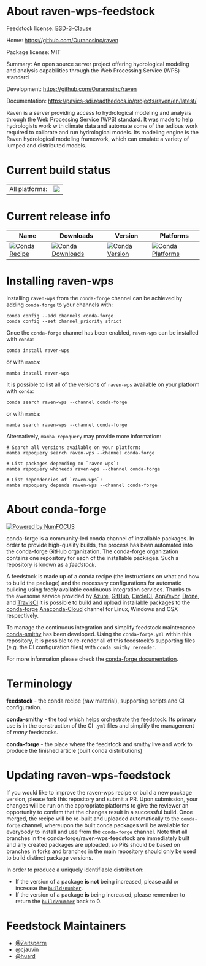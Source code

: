 About raven-wps-feedstock
=========================

Feedstock license: [BSD-3-Clause](https://github.com/conda-forge/raven-wps-feedstock/blob/main/LICENSE.txt)

Home: https://github.com/Ouranosinc/raven

Package license: MIT

Summary: An open source server project offering hydrological modeling and analysis capabilities through the Web Processing Service (WPS) standard

Development: https://github.com/Ouranosinc/raven

Documentation: https://pavics-sdi.readthedocs.io/projects/raven/en/latest/

Raven is a server providing access to hydrological modeling and analysis
through the Web Processing Service (WPS) standard. It was made to help
hydrologists work with climate data and automate some of the tedious work
required to calibrate and run hydrological models. Its modeling engine is
the Raven hydrological modeling framework, which can emulate a variety of
lumped and distributed models.


Current build status
====================


<table><tr><td>All platforms:</td>
    <td>
      <a href="https://dev.azure.com/conda-forge/feedstock-builds/_build/latest?definitionId=14929&branchName=main">
        <img src="https://dev.azure.com/conda-forge/feedstock-builds/_apis/build/status/raven-wps-feedstock?branchName=main">
      </a>
    </td>
  </tr>
</table>

Current release info
====================

| Name | Downloads | Version | Platforms |
| --- | --- | --- | --- |
| [![Conda Recipe](https://img.shields.io/badge/recipe-raven--wps-green.svg)](https://anaconda.org/conda-forge/raven-wps) | [![Conda Downloads](https://img.shields.io/conda/dn/conda-forge/raven-wps.svg)](https://anaconda.org/conda-forge/raven-wps) | [![Conda Version](https://img.shields.io/conda/vn/conda-forge/raven-wps.svg)](https://anaconda.org/conda-forge/raven-wps) | [![Conda Platforms](https://img.shields.io/conda/pn/conda-forge/raven-wps.svg)](https://anaconda.org/conda-forge/raven-wps) |

Installing raven-wps
====================

Installing `raven-wps` from the `conda-forge` channel can be achieved by adding `conda-forge` to your channels with:

```
conda config --add channels conda-forge
conda config --set channel_priority strict
```

Once the `conda-forge` channel has been enabled, `raven-wps` can be installed with `conda`:

```
conda install raven-wps
```

or with `mamba`:

```
mamba install raven-wps
```

It is possible to list all of the versions of `raven-wps` available on your platform with `conda`:

```
conda search raven-wps --channel conda-forge
```

or with `mamba`:

```
mamba search raven-wps --channel conda-forge
```

Alternatively, `mamba repoquery` may provide more information:

```
# Search all versions available on your platform:
mamba repoquery search raven-wps --channel conda-forge

# List packages depending on `raven-wps`:
mamba repoquery whoneeds raven-wps --channel conda-forge

# List dependencies of `raven-wps`:
mamba repoquery depends raven-wps --channel conda-forge
```


About conda-forge
=================

[![Powered by
NumFOCUS](https://img.shields.io/badge/powered%20by-NumFOCUS-orange.svg?style=flat&colorA=E1523D&colorB=007D8A)](https://numfocus.org)

conda-forge is a community-led conda channel of installable packages.
In order to provide high-quality builds, the process has been automated into the
conda-forge GitHub organization. The conda-forge organization contains one repository
for each of the installable packages. Such a repository is known as a *feedstock*.

A feedstock is made up of a conda recipe (the instructions on what and how to build
the package) and the necessary configurations for automatic building using freely
available continuous integration services. Thanks to the awesome service provided by
[Azure](https://azure.microsoft.com/en-us/services/devops/), [GitHub](https://github.com/),
[CircleCI](https://circleci.com/), [AppVeyor](https://www.appveyor.com/),
[Drone](https://cloud.drone.io/welcome), and [TravisCI](https://travis-ci.com/)
it is possible to build and upload installable packages to the
[conda-forge](https://anaconda.org/conda-forge) [Anaconda-Cloud](https://anaconda.org/)
channel for Linux, Windows and OSX respectively.

To manage the continuous integration and simplify feedstock maintenance
[conda-smithy](https://github.com/conda-forge/conda-smithy) has been developed.
Using the ``conda-forge.yml`` within this repository, it is possible to re-render all of
this feedstock's supporting files (e.g. the CI configuration files) with ``conda smithy rerender``.

For more information please check the [conda-forge documentation](https://conda-forge.org/docs/).

Terminology
===========

**feedstock** - the conda recipe (raw material), supporting scripts and CI configuration.

**conda-smithy** - the tool which helps orchestrate the feedstock.
                   Its primary use is in the construction of the CI ``.yml`` files
                   and simplify the management of *many* feedstocks.

**conda-forge** - the place where the feedstock and smithy live and work to
                  produce the finished article (built conda distributions)


Updating raven-wps-feedstock
============================

If you would like to improve the raven-wps recipe or build a new
package version, please fork this repository and submit a PR. Upon submission,
your changes will be run on the appropriate platforms to give the reviewer an
opportunity to confirm that the changes result in a successful build. Once
merged, the recipe will be re-built and uploaded automatically to the
`conda-forge` channel, whereupon the built conda packages will be available for
everybody to install and use from the `conda-forge` channel.
Note that all branches in the conda-forge/raven-wps-feedstock are
immediately built and any created packages are uploaded, so PRs should be based
on branches in forks and branches in the main repository should only be used to
build distinct package versions.

In order to produce a uniquely identifiable distribution:
 * If the version of a package **is not** being increased, please add or increase
   the [``build/number``](https://docs.conda.io/projects/conda-build/en/latest/resources/define-metadata.html#build-number-and-string).
 * If the version of a package **is** being increased, please remember to return
   the [``build/number``](https://docs.conda.io/projects/conda-build/en/latest/resources/define-metadata.html#build-number-and-string)
   back to 0.

Feedstock Maintainers
=====================

* [@Zeitsperre](https://github.com/Zeitsperre/)
* [@cjauvin](https://github.com/cjauvin/)
* [@huard](https://github.com/huard/)

